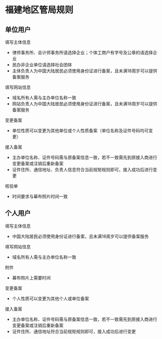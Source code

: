 # 福建地区管局规则

## 单位用户

填写主体信息

* 律师事务所、会计师事务所请选择企业；个体工商户有字号及公章的请选择企业
* 民办非企业单位请选择社会团体
* 主体负责人为中国大陆居民必须使用身份证进行备案，且未满18周岁可以提供备案服务

填写网站信息

* 域名所有人需与主办单位名称一致
* 网站负责人为中国大陆居民必须使用身份证进行备案，且未满18周岁可以提供备案服务

变更备案

* 单位性质可以变更为其他单位或个人性质备案（单位名称及证件号码均可变更）

接入备案

* 主办单位名称、证件号码需与原备案信息一致，若不一致需先到原接入商进行变更备案或注销后重新备案
* 证件住所、通信地址、负责人信息符合当前规矩规则即可，接入成功后进行变更

核验单
* 时间要求与幕布照片时间一致

## 个人用户

填写主体信息

* 中国大陆居民必须使用身份证进行备案，且未满18周岁可以提供备案服务


填写网站信息

* 域名所有人需与主办单位名称一致

附件

* 幕布照片上需要时间

变更备案

* 个人性质可以变更为其他个人或单位备案

接入备案

* 主办单位名称、证件号码需与原备案信息一致，若不一致需先到原接入商进行变更备案或注销后重新备案
* 证件住所、通信地址符合当前规矩规则即可，接入成功后进行变更